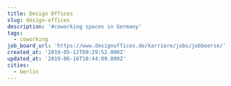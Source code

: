 ```yaml
---
title: Design Offices
slug: design-offices
description: '#coworking spaces in Germany'
tags:
  - coworking
job_board_url: 'https://www.designoffices.de/karriere/jobs/jobboerse/'
created_at: '2019-05-12T09:29:52.000Z'
updated_at: '2019-06-16T10:44:09.000Z'
cities:
  - berlin
---
```


